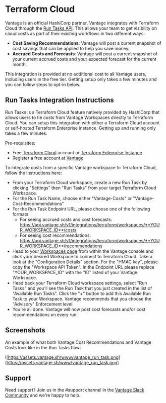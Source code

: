 # Terraform Cloud

Vantage is an official HashiCorp partner. Vantage integrates with Terraform Cloud through the [Run Tasks API](https://www.terraform.io/cloud-docs/workspaces/settings/run-tasks). This allows your team to get visibility on cloud costs as part of their existing workflows in two different ways:

* **Cost Saving Recommendations**: Vantage will post a current snapshot of cost savings that can be applied to help you save money. 
* **Accrued Costs and Forecasts**: Vantage will post a current snapshot of your current accrued costs and your expected forecast for the current month. 

This integration is provided at no additional cost to all Vantage users, including users in the free tier. Getting setup only takes a few minutes and you can follow steps to opt-in below. 

## Run Tasks Integration Instructions

Run Tasks is a Terraform Cloud feature natively provided by HashiCorp that allows users to tie costs from Vantage Workspaces directly to Terraform Cloud. You can setup this integration with either a Terraform Cloud account or self-hosted Terraform Enterprise instance. Getting up and running only takes a few minutes. 

Pre-requisites:

* Free [Terraform Cloud](https://cloud.hashicorp.com/products/terraform) account or [Terraform Enterprise Instance](https://www.terraform.io/enterprise)
* Register a free account at [Vantage](https://www.vantage.sh)

To integrate costs from a specific Vantage workspace to Terraform Cloud, follow the instructions here:

* From your Terraform Cloud workspace, create a new Run Task by clicking "Settings" then "Run Tasks" from your target Terraform Cloud Workspace. 
* For the Run Task Name, choose either "Vantage-Costs" or "Vantage-Cost-Recommendations"
* For the Run Task Endpoint URL, please choose one of the following formats:
	* For seeing accrued costs and cost forecasts: https://api.vantage.sh/v1/integrations/terraform/workspaces/**YOUR_WORKSPACE_ID**/costs
	* For seeing cost recommendations: https://api.vantage.sh/v1/integrations/terraform/workspaces/**YOUR_WORKSPACE_ID**/recommendations
* Head to your [Workspaces page](https://console.vantage.sh/settings/workspaces) from within the Vantage console and click your desired Workspace to connect to Terraform Cloud. Take a look at the "Configuration Details" section. For the "HMAC key", please copy the "Workspace API Token". In the Endpoint URL please replace "YOUR_WORKSPACE_ID" with the "ID" listed of your Vantage Workspace. 
* Head back your Terraform Cloud workspace settings, select "Run Tasks" and you'll see the Run Task that you just created in the list of "Available Run Tasks". Click the "+" button to add this Available Run Task to your Workspace. Vantage recommends that you choose the "Advisory" Enforcement level. 
* You're all done. Vantage will now post cost forecasts and/or cost recommendations on every run. 


## Screenshots

An example of what both Vantage Cost Recommendations and Vantage Costs look like in the Run Tasks flow:

![https://assets.vantage.sh/www/vantage_run_task.png](https://assets.vantage.sh/www/vantage_run_task.png)


## Support

Need support? Join us in the #support channel in the [Vantage Slack Community](https://vantage.sh/slack) and we're happy to help. 